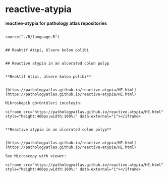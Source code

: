 # reactive-atypia



**reactive-atypia for pathology atlas repositories**




```{r language reactive-atypia, echo=FALSE, include=TRUE}

source("./R/language.R")

```




```{asis, echo = (language == "TR")}

## Reaktif Atipi, ülsere kolon polibi

```




```{asis, echo = (language == "EN")}

## Reactive atypia in an ulcerated colon polyp

```




```{asis, echo = (language == "TR")}

**Reaktif Atipi, ülsere kolon polibi**


[https://pathologyatlas.github.io/reactive-atypia/HE.html](https://pathologyatlas.github.io/reactive-atypia/HE.html)

Mikroskopik görüntüleri inceleyin:

<iframe src="https://pathologyatlas.github.io/reactive-atypia/HE.html" style="height:400px;width:100%;" data-external="1"></iframe>

```




```{asis, echo = (language == "EN")}

**Reactive atypia in an ulcerated colon polyp**


[https://pathologyatlas.github.io/reactive-atypia/HE.html](https://pathologyatlas.github.io/reactive-atypia/HE.html)

See Microscopy with viewer: 

<iframe src="https://pathologyatlas.github.io/reactive-atypia/HE.html" style="height:400px;width:100%;" data-external="1"></iframe>

```


